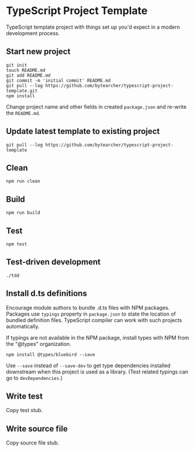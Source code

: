 # TypeScript Project Template

TypeScript template project with things set up you'd expect in a modern development process.

## Start new project

    git init
    touch README.md
    git add README.md
    git commit -m 'initial commit' README.md
    git pull --log https://github.com/bytearcher/typescript-project-template.git
    npm install

Change project name and other fields in created `package.json` and re-write the `README.md`.

## Update latest template to existing project

    git pull --log https://github.com/bytearcher/typescript-project-template

## Clean

    npm run clean

## Build

    npm run build

## Test

    npm test

## Test-driven development

    ./tdd

## Install d.ts definitions

Encourage module authors to bundle .d.ts files with NPM packages. Packages use `typings` property in `package.json` to state the location of bundled definition files. TypeScript compiler can work with such projects automatically.

If typings are not available in the NPM package, install types with NPM from the "@types" organization.

    npm install @types/bluebird --save

Use `--save` instead of `--save-dev` to get type dependencies installed downstream when this project is used as a library. (Test related typings can go to `devDependencies`.)

## Write test

Copy test stub.

## Write source file

Copy source file stub.
